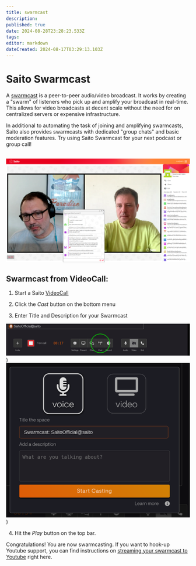 ```yaml
---
title: swarmcast
description: 
published: true
date: 2024-08-28T23:28:23.533Z
tags: 
editor: markdown
dateCreated: 2024-08-17T03:29:13.103Z
---
```


# Saito Swarmcast

A [swarmcast](https://saito.io/swarmcast) is a peer-to-peer audio/video broadcast. It works by creating a "swarm" of listeners who pick up and amplify your broadcast in real-time. This allows for video broadcasts at decent scale without the need for on centralized servers or expensive infrastructure.

In additional to automating the task of joining and amplifying swarmcasts, Saito also provides swarmcasts with dedicated "group chats" and basic moderation features. Try using Saito Swarmcast for your next podcast or group call!

<br/>
<img src="/swarmcast-chat.png" style="width:600px" />
          
## Swarmcast from VideoCall:

1. Start a Saito [VideoCall](https://saito.io/videocall/)

2. Click the *Cast* button on the bottom menu

3. Enter Title and Description for your Swarmcast

<img src="/step1-cast-circle.png" style="width:600px" />)
<img src="/step2-namecast.png" style="width:600px" />)

4. Hit the *Play* button on the top bar.

Congratulations! You are now swarmcasting. If you want to hook-up Youtube support, you can find instructions on [streaming your swarmcast to Youtube](/tech/applications/swarmcast/youtube) right here.


